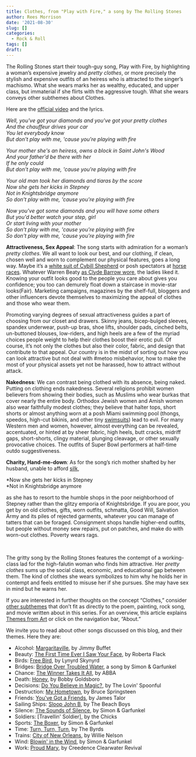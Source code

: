 ```yaml
---
title: Clothes, from "Play with Fire," a song by The Rolling Stones
author: Rees Morrison
date: '2021-08-30'
slug: []
categories:
  - Rock & Roll
tags: []
draft: 
---
```


The Rolling Stones start their tough-guy song, Play with Fire, by highlighting a woman’s expensive jewelry and *pretty clothes*, or more precisely the stylish and expensive outfits of an heiress who is attracted to the singer’s machismo.  What she wears marks her as wealthy, educated, and upper class, but immaterial if she flirts with the aggressive tough.  What she wears conveys other subthemes about Clothes.

<!--more-->

Here are the [official video](https://www.youtube.com/watch?v=l3LFML_pxlY) and the lyrics.

*Well, you've got your diamonds and you've got your pretty clothes*  
*And the chauffeur drives your car*  
*You let everybody know*  
*But don't play with me, 'cause you're playing with fire*  

*Your mother she's an heiress, owns a block in Saint John's Wood*  
*And your father'd be there with her*  
*If he only could*  
*But don't play with me, 'cause you're playing with fire*  

*Your old man took her diamonds and tiaras by the score*  
*Now she gets her kicks in Stepney*  
*Not in Knightsbridge anymore*  
*So don't play with me, 'cause you're playing with fire*  

*Now you've got some diamonds and you will have some others*  
*But you'd better watch your step, girl*  
*Or start living with your mother*  
*So don't play with me, 'cause you're playing with fire*  
*So don't play with me, 'cause you're playing with fire*  

**Attractiveness, Sex Appeal**:   The song starts with admiration for a woman’s *pretty clothes*.  We all want to look our best, and our clothing, if clean, chosen well and worn to complement our physical features, goes a long way.  Maybe it’s a [white suit of Cybill Shepherd](https://themesfromart.com/post/2021-04-21-beauty-taxi-driver-a-movie-with-robert-de-niro-and-cybill-shepherd/beautytaxi/) or posh spectators at [horse races](https://themesfromart.com/post/2021-07-12-sports-from-racers-before-the-stands-a-painting-by-edgar-degas/sportsdegas/).  Whatever Warren Beaty [as Clyde Barrow wore](https://themesfromart.com/post/2021-05-03-death-from-bonnie-clyde-a-movie-starring-warren-beatty-and-faye-dunaway/deathbonnie/), the ladies liked it.  Knowing your outfit looks good to the people you care about gives you confidence;  you too can demurely float down a staircase in movie-star looks(Fair).  Marketing campaigns, magazines by the shelf-full, bloggers and other influencers devote themselves to maximizing the appeal of clothes and those who wear them.

Promoting varying degrees of sexual attractiveness guides a part of choosing from our closet and drawers.  Skinny jeans, bicep-bulged sleeves, spandex underwear, push-up bras, shoe lifts, shoulder pads, cinched belts, un-buttoned blouses, low-riders, and high heels are a few of the myriad choices people weight to help their clothes boost their erotic pull.  Of course, it’s not only the clothes but also their color, fabric, and design that contribute to that appeal.  Our country is in the midst of sorting out how you can look attractive but not deal with #metoo misbehavior, how to make the most of your physical assets yet not be harassed, how to attract without attack.

**Nakedness**:   We can contrast being clothed with its absence, being naked.  Putting on clothing ends nakedness.  Several religions prohibit women believers from showing their bodies, such as Muslims who wear burkas that cover nearly the entire body.  Orthodox Jewish women and Amish women also wear faithfully modest clothes; they believe that halter tops, short shorts or almost anything worn at a posh Miami swimming pool (thongs, speedos, high-cut bikinis, and other tiny [swimsuits](Bathers)) lead to evil.  For many Western men and women, however, almost everything can be revealed, accentuated, or hinted at by sheer fabric, high heels, butt cracks, midriff gaps, short-shorts, clingy material, plunging cleavage, or other sexually provocative choices.  The outfits of Super Bowl performers at half-time outdo suggestiveness.

**Charity, Hand-me-down**:  As for the song’s rich mother shafted by her husband, unable to afford [silk](Julia), 

*Now she gets her kicks in Stepney  
*Not in Knightsbridge anymore

as she has to resort to the humble shops in the poor neighborhood of Stepney rather than the glitzy emporia of Knightsbridge.  If you are poor, you get by on old clothes, gifts, worn outfits, schmatta, Good Will, Salvation Army and its piles of rejected garments, whatever you can manage of tatters that can be foraged.  Consignment shops handle higher-end outfits, but people without money sew repairs, put on patches, and make do with worn-out clothes.  Poverty wears rags.

&nbsp;

The gritty song by the Rolling Stones features the contempt of a working-class lad for the high-falutin woman who finds him attractive.  Her *pretty clothes* sums up the social class, economic, and educational gap between them.  The kind of clothes she wears symbolizes to him why he holds her in contempt and feels entitled to misuse her if she pursues.  She may have sex in mind but he warns her.


If you are interested in further thoughts on the concept “Clothes,” consider [other subthemes]() that don’t fit as directly to the poem, painting, rock song, and movie written about in this series.  For an overview, this article explains [Themes from Art](http://bit.ly/3sRXopI) or click on the navigation bar, “About.”

We invite you to read about other songs discussed on this blog, and their themes.  Here they are:

* Alcohol: [Margaritaville](https://themesfromart.com/post/2021-02-01-alcohol-margaritaville-buffet/alcoholmargarita/), by Jimmy Buffet
* Beauty: [The First Time Ever I Saw Your Face](https://themesfromart.com/post/2021-04-21-beautyflack/beautyflack/), by Roberta Flack
* Birds: [Free Bird]( https://themesfromart.com/post/2021-06-07-birds-free-bird-a-song-by-lynyrd-skynyrd/birdsfreebird/), by Lynyrd Skynyrd
* Bridges: [Bridge Over Troubled Water](https://themesfromart.com/post/2021-07-26-bridges-from-bridge-over-troubled-waters-a-song-by-simon-garfunkel/bridgestroubled/), a song by Simon & Garfunkel
* Chance: [The Winner Takes It All](https://themesfromart.com/post/2021-03-14-chancechurch/chancechurch/), by ABBA
* Death: [Honey](https://themesfromart.com/post/2021-05-03-death-from-honey-sung-by-bobby-goldsboro/deathhoney/), by Bobby Goldsboro
* Decisions: [Do You Believe in Magic?](https://themesfromart.com/post/2021-02-08-decisions-from-do-you-believe-in-magic-a-song-by-the-lovin-spoonful/decisionsmagicspoonful/), by The Lovin' Spoonful
* Destruction:	[My Hometown](https://themesfromart.com/post/2021-02-18-destruction-from-my-hometown-a-rock-ballad-by-bruce-springsteen/destructhometown/), by Bruce Springsteen
* Friends: [You've Got a Friends](https://themesfromart.com/post/2021-06-20-friends-you-ve-got-a-friend-a-song-by-carol-king-sung-by-james-taylor/friendstaylor/), by James Talor
* Sailing Ships: [Sloop John B](https://themesfromart.com/post/2021-06-27-sailingships-from-sloop-john-b-a-rock-song-by-the-beach-boys/sailingshipsjohnb/), by The Beach Boys
* Silence: [The Sounds of Silence](https://themesfromart.com/post/2021-04-08-silencesounds/silencesounds/), by Simon & Garfunkel
* Soldiers: [Travellin' Soldier], by the Chicks
* Sports: [The Boxer](https://themesfromart.com/post/2021-07-12-sports-from-the-boxer-a-song-by-simon-garfunkel/sportsboxer/), by Simon & Garfunkel
* Time:	[Turn, Turn, Turn](https://themesfromart.com/post/2021-03-08-time-from-turn-turn-turn-by-the-byrds/timeturnturn/), by The Byrds
* Trains: [City of New Orleans](https://themesfromart.com/post/2021-05-10-trainsorleans/trainsorleans/), by Willie Nelson
* Wind: [Blowin' in the Wind](https://themesfromart.com/post/2021-08-12-wind-from-blowin-in-the-wind-a-song-by-bob-dylan/windblowin/), by Simon & Garfunkel
* Work:	 [Proud Mary](https://themesfromart.com/post/2021-02-26-workproud/workproud/), by Creedence Clearwater Revival
